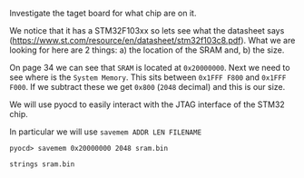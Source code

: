 
Investigate the taget board for what chip are on it.

We notice that it has a STM32F103xx so lets see what the datasheet says (https://www.st.com/resource/en/datasheet/stm32f103c8.pdf). 
What we are looking for here are 2 things: 
a) the location of the SRAM and, b) the size. 

On page 34 we can see that `SRAM` is located at `0x20000000`. Next we need to see where is the `System Memory`. This sits between `0x1FFF F800` and `0x1FFF F000`. If we subtract these we get `0x800` (`2048` decimal) and this is our size. 

We will use pyocd to easily interact with the JTAG interface of the STM32 chip. 

In particular we will use `savemem ADDR LEN FILENAME`

`pyocd> savemem 0x20000000 2048 sram.bin`

`strings sram.bin`
